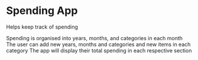 # Spending App
Helps keep track of spending

Spending is organised into years, months, and categories in each month
The user can add new years, months and categories and new items in each category
The app will display their total spending in each respective section
